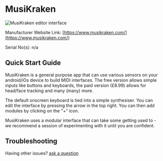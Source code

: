 # MusiKraken

![MusiKraken editor interface](<https://musikraken.com/images/howtouse_editorView.jpg>)

Manufacturer Website Link: [https://www.musikraken.com/](<https://www.musikraken.com/>)

Serial No(s): n/a

## Quick Start Guide

MusiKraken is a general purpose app that can use various sensors on your android/iOs device to build MIDI interfaces. The free version allows simple inputs like buttons and keyboards, the paid version (£8.99) allows for head/face tracking and many (many) more.

The default onscreen keyboard is tied into a simple synthesiser. You can edit the interface by pressing the arrow in the top right. You can then add modules by clicking on the "+" icon.

MusiKraken uses a modular interface that can take some getting used to - we recommend a session of experimenting with it until you are confident.

## Troubleshooting



Having other issues? [ask a question](<mailto:ChrisBall@omnimusic.org.uk>)
